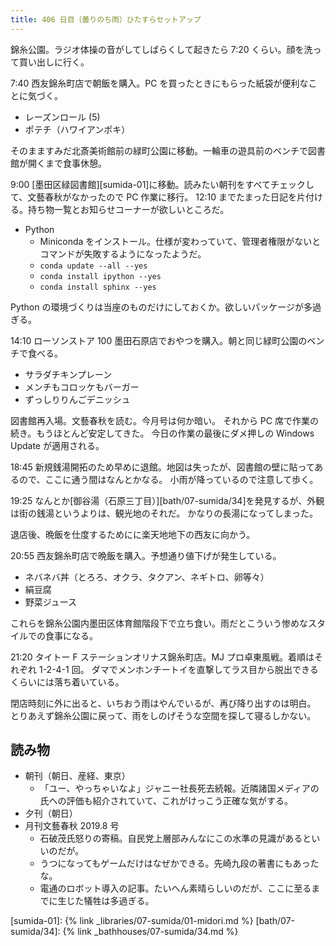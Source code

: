 ```yaml
---
title: 406 日目（曇りのち雨）ひたすらセットアップ
---
```


錦糸公園。ラジオ体操の音がしてしばらくして起きたら 7:20 くらい。顔を洗って買い出しに行く。

7:40 西友錦糸町店で朝飯を購入。PC を買ったときにもらった紙袋が便利なことに気づく。

* レーズンロール (5)
* ポテチ（ハワイアンポキ）

そのまますみだ北斎美術館前の緑町公園に移動。一輪車の遊具前のベンチで図書館が開くまで食事休憩。

9:00 [墨田区緑図書館][sumida-01]に移動。読みたい朝刊をすべてチェックして、文藝春秋がなかったので PC 作業に移行。
12:10 までたまった日記を片付ける。持ち物一覧とお知らせコーナーが欲しいところだ。

* Python
  * Miniconda をインストール。仕様が変わっていて、管理者権限がないとコマンドが失敗するようになったようだ。
  * `conda update --all --yes`
  * `conda install ipython --yes`
  * `conda install sphinx --yes`

Python の環境づくりは当座のものだけにしておくか。欲しいパッケージが多過ぎる。

14:10 ローソンストア 100 墨田石原店でおやつを購入。朝と同じ緑町公園のベンチで食べる。

* サラダチキンプレーン
* メンチもコロッケもバーガー
* ずっしりりんごデニッシュ

図書館再入場。文藝春秋を読む。今月号は何か暗い。
それから PC 席で作業の続き。もうほとんど安定してきた。
今日の作業の最後にダメ押しの Windows Update が適用される。

18:45 新規銭湯開拓のため早めに退館。地図は失ったが、図書館の壁に貼ってあるので、ここに通う間はなんとかなる。
小雨が降っているので注意して歩く。

19:25 なんとか[御谷湯（石原三丁目）][bath/07-sumida/34]を発見するが、外観は街の銭湯というよりは、観光地のそれだ。
かなりの長湯になってしまった。

退店後、晩飯を仕度するためにに楽天地地下の西友に向かう。

20:55 西友錦糸町店で晩飯を購入。予想通り値下げが発生している。

* ネバネバ丼（とろろ、オクラ、タクアン、ネギトロ、卵等々）
* 絹豆腐
* 野菜ジュース

これらを錦糸公園内墨田区体育館階段下で立ち食い。雨だとこういう惨めなスタイルでの食事になる。

21:20 タイトー F ステーションオリナス錦糸町店。MJ プロ卓東風戦。着順はそれぞれ 1-2-4-1 回。
ダマでメンホンチートイを直撃してラス目から脱出できるくらいには落ち着いている。

閉店時刻に外に出ると、いちおう雨はやんでいるが、再び降り出すのは明白。
とりあえず錦糸公園に戻って、雨をしのげそうな空間を探して寝るしかない。

## 読み物

* 朝刊（朝日、産経、東京）
  * 「ユー、やっちゃいなよ」ジャニー社長死去続報。近隣諸国メディアの氏への評価も紹介されていて、これがけっこう正確な気がする。
* 夕刊（朝日）
* 月刊文藝春秋 2019.8 号
  * 石破茂氏怒りの寄稿。自民党上層部みんなにこの水準の見識があるといいのだが。
  * うつになってもゲームだけはなぜかできる。先崎九段の著書にもあったな。
  * 電通のロボット導入の記事。たいへん素晴らしいのだが、ここに至るまでに生じた犠牲は多過ぎる。

[sumida-01]: {% link _libraries/07-sumida/01-midori.md %}
[bath/07-sumida/34]: {% link _bathhouses/07-sumida/34.md %}
